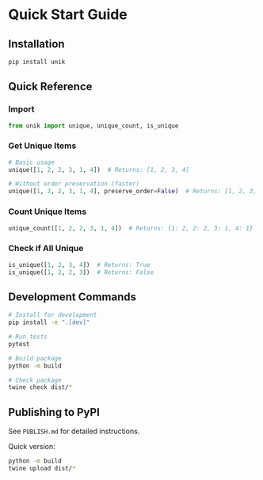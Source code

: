 # Quick Start Guide

## Installation

```bash
pip install unik
```

## Quick Reference

### Import
```python
from unik import unique, unique_count, is_unique
```

### Get Unique Items
```python
# Basic usage
unique([1, 2, 2, 3, 1, 4])  # Returns: [1, 2, 3, 4]

# Without order preservation (faster)
unique([1, 2, 2, 3, 1, 4], preserve_order=False)  # Returns: [1, 2, 3, 4]
```

### Count Unique Items
```python
unique_count([1, 2, 2, 3, 1, 4])  # Returns: {1: 2, 2: 2, 3: 1, 4: 1}
```

### Check if All Unique
```python
is_unique([1, 2, 3, 4])  # Returns: True
is_unique([1, 2, 2, 3])  # Returns: False
```

## Development Commands

```bash
# Install for development
pip install -e ".[dev]"

# Run tests
pytest

# Build package
python -m build

# Check package
twine check dist/*
```

## Publishing to PyPI

See `PUBLISH.md` for detailed instructions.

Quick version:
```bash
python -m build
twine upload dist/*
```
